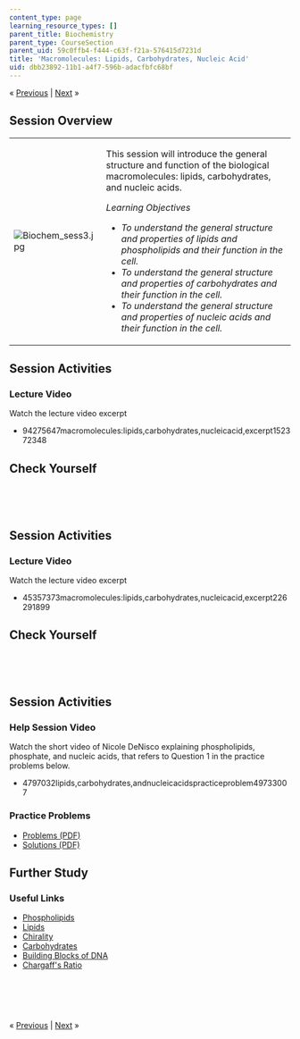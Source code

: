 ```yaml
---
content_type: page
learning_resource_types: []
parent_title: Biochemistry
parent_type: CourseSection
parent_uid: 59c0ffb4-f444-c63f-f21a-576415d7231d
title: 'Macromolecules: Lipids, Carbohydrates, Nucleic Acid'
uid: dbb23892-11b1-a4f7-596b-adacfbfc68bf
---
```

<p class="sc_nav">&laquo; <a class="sc_prev" href="./resolveuid/744f8f0d6a1f189bb5d207ad8b5cc8f7">Previous</a> | <a class="sc_next" href="./resolveuid/480f15d7bdab9947028ac0770af7091e">Next</a> &raquo;</p> <h2 class="subhead">Session Overview</h2> <table class="sc_overview">     <tbody>         <tr>             <td><img src="./resolveuid/0886afe872b0b603d72dbea8cf140bd4" alt="Biochem_sess3.jpg" /></td>             <td><p>This session will introduce the general structure and function of the biological macromolecules: lipids, carbohydrates, and nucleic acids.</p>             <p><em>Learning Objectives </em></p>             <ul class="arrow">                 <li><em>To understand the general structure and properties of lipids and phospholipids and their function in the cell.</em></li>                 <li><em>To understand the general structure and properties of carbohydrates and their function in the cell.</em></li>                 <li><em>To understand the general structure and properties of nucleic acids and their function in the cell.</em></li>             </ul></td>         </tr>     </tbody> </table> <h2 class="subhead">Session Activities</h2> <h3 class="subsubhead">Lecture Video</h3> <p>Watch the lecture video excerpt</p> <ul class="arrow">     <li>94275647macromolecules:lipids,carbohydrates,nucleicacid,excerpt152372348</li> </ul> <h2 class="subhead">Check Yourself</h2> <div id="quizArea">&nbsp;</div> <script type="text/javascript" src="/scripts/jquery-1.3.2.min.js"></script> <script type="text/javascript" src="/scripts/jQuizMe-uncompressed.js"></script> <script type="text/javascript">
// There was an extra comma at the end of multiList array.
$( function($){
	var quizMulti = {
    multiList: [
	{
        ques: 'Which of the following statements is true for phospholipid molecules?<ol type="a"><li>The polar end of phospholipids would contain carbon and phosphorous and oxygen.</li><li>The non-polar end of phospholipids would contain almost exclusively carbon and hydrogen.</li><li>The polar end of phospholipids would form hydrogen bonds with water.</li><li>The non-polar end of phospholipids associate with the cytoplasm of the cell.</li></ol>',
        ans: "a,b,c",
        ansSel: ["a,b,c, and d", "b,c,d", "a,c"],
        ansInfo: ""
    },
	{
        ques: 'Which of the following statements is true for carbohydrate molecules? <ol type="a"><li>The general structure can abbreviated as (CH<sub>2</sub>O)n.</li><li>A disaccharide can be formed by a condensation reaction between two glucose molecules.</li><li>Carbohydrates can be used as an energy source for cells.</li><li>Carbohydrates can be used as a structural molecule.</li></ol>',
        ans: "a,b,c, and d",
        ansSel: ["a,b", "c,d", "b,c"],
        ansInfo: ""
    }]
	};
	var options = {
		allRandom: false,
		Random: false,
		help: "",
		showHTML: false,
		animationType: 0,
		showWrongAns: true,
		title: "Concept test 1",	 
};
$("#quizArea").jQuizMe(quizMulti, options);
});
</script> <p>&nbsp;</p> <h2 class="subhead">Session Activities</h2> <h3 class="subsubhead">Lecture Video</h3> <p>Watch the lecture video excerpt</p> <ul class="arrow">     <li>45357373macromolecules:lipids,carbohydrates,nucleicacid,excerpt226291899</li> </ul> <h2 class="subhead">Check Yourself</h2> <div id="quizArea2">&nbsp;</div> <script type="text/javascript" src="/scripts/jquery-1.3.2.min.js"></script> <script type="text/javascript" src="/scripts/jQuizMe-uncompressed.js"></script> <script type="text/javascript">
// There was an extra comma at the end of multiList array.
$( function($){
	var quizMulti = {
    multiList: [
	{
        ques: "Nucleotides and nucleic acid polymers have a polarity with respect to their structure.  Which of the following would be attached to the 5’ carbon of the ribose of the first nucleotide in a polymer?",
        ans: "A phosphate group",
        ansSel: ["A hydroxyl group", "A nitrogenous base", "Another nucleotide"],
        ansInfo: ""
    },
	{
        ques: 'How do the monomers found in DNA differ from the monomers found in RNA? Choose all that apply. <ol type="a"><li>DNA incorporates four different nitrogenous bases, RNA incorporates three different nitrogenous bases.</li><li>Thymidine is found in DNA but not RNA.</li><li>There is a 3’ hydroxyl on the RNA monomer, but not on the DNA monomer.</li><li>There is a 2’ hydroxyl on the RNA monomer, but not on the DNA monomer.</li></ol>',
        ans: "b, d",
        ansSel: ["a, b", "c, d", "a, c"],
        ansInfo: ""
    }]
	};
	var options = {
		allRandom: false,
		Random: false,
		help: "",
		showHTML: false,
		animationType: 0,
		showWrongAns: true,
		title: "Concept test 2",	 
};
$("#quizArea2").jQuizMe(quizMulti, options);
});
</script> <p>&nbsp;</p> <h2 class="subhead">Session Activities</h2> <h3 class="subsubhead">Help Session Video</h3> <p>Watch the short video of Nicole DeNisco explaining phospholipids, phosphate, and nucleic acids, that refers to Question 1 in the practice problems below.</p> <ul class="arrow">     <li>4797032lipids,carbohydrates,andnucleicacidspracticeproblem49733007</li> </ul> <h3 class="subsubhead">Practice Problems</h3> <ul class="arrow">     <li><a href="./resolveuid/41d1c1f850caeebb8ba7e32830c9da55">Problems (PDF)</a></li>     <li><a href="./resolveuid/a7768ab855fe720fdb5b53b5ee2a8855">Solutions (PDF)</a></li> </ul> <h2 class="subhead">Further Study</h2> <h3 class="subsubhead">Useful Links</h3> <ul class="arrow">     <li><a href="http://www.biology-pages.info/P/Phospholipids.html">Phospholipids</a></li>     <li><a href="https://www.youtube.com/watch?v=VGHD9e3yRIU">Lipids</a></li>     <li><a href="http://www.nobelprize.org/nobel_prizes/chemistry/laureates/2001/illpres/game.html">Chirality</a></li>     <li><a href="http://www.biology-pages.info/C/Carbohydrates.html">Carbohydrates</a></li>     <li><a href="https://www.biointeractive.org/classroom-resources/building-blocks-dna">Building Blocks of DNA</a></li>     <li><a href="https://www.biointeractive.org/classroom-resources/chargaffs-ratio">Chargaff's Ratio</a></li> </ul> <h3 class="subsubhead">&nbsp;</h3> <p>&nbsp;</p> <p class="sc_nav_bottom">&laquo; <a class="sc_prev" href="./resolveuid/744f8f0d6a1f189bb5d207ad8b5cc8f7">Previous</a> | <a class="sc_next" href="./resolveuid/480f15d7bdab9947028ac0770af7091e">Next</a> &raquo;</p>
